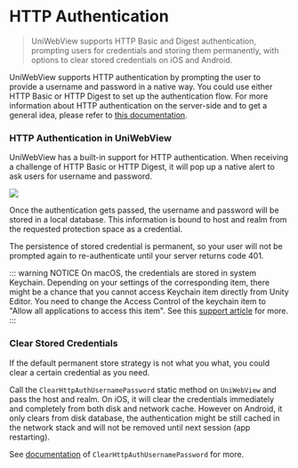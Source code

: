 # HTTP Authentication

> UniWebView supports HTTP Basic and Digest authentication, prompting users for credentials and storing them permanently, with options to clear stored credentials on iOS and Android.

UniWebView supports HTTP authentication by prompting the user to provide a username and password in a native way.
You could use either HTTP Basic or HTTP Digest to set up the authentication flow. For more information about
HTTP authentication on the server-side and to get a general idea, please refer to [this documentation](https://developer.mozilla.org/en-US/docs/Web/HTTP/Authentication).

### HTTP Authentication in UniWebView

UniWebView has a built-in support for HTTP authentication. When receiving a challenge of HTTP Basic or HTTP
Digest, it will pop up a native alert to ask users for username and password.

![](/images/httpauth.png)

Once the authentication gets passed, the username and password will be stored in a local database. This information is bound to host and realm from the requested protection space as a credential.

The persistence of stored credential is permanent, so your user will not be prompted again to re-authenticate until your server returns code 401.

::: warning NOTICE
On macOS, the credentials are stored in system Keychain. Depending on your settings of the corresponding item, there might be a chance that you cannot access Keychain item directly from Unity Editor. You need to change the Access Control of the keychain item to "Allow all applications to access this item". See this [support article](https://support.apple.com/kb/PH18682) for more.
:::

### Clear Stored Credentials

If the default permanent store strategy is not what you what, you could clear a certain credential as you need.

Call the `ClearHttpAuthUsernamePassword` static method on `UniWebView` and pass the host and realm.
On iOS, it will clear the credentials immediately and completely from both disk and network cache.
However on Android, it only clears from disk database, the authentication might be still cached in the network stack and will not be removed until next session (app restarting).

See [documentation](/api/#clearhttpauthusernamepassword) of `ClearHttpAuthUsernamePassword` for more.

